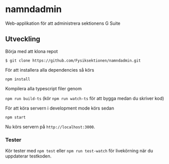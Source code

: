 # namndadmin
Web-applikation för att administrera sektionens G Suite

## Utveckling

Börja med att klona repot

`$ git clone https://github.com/Fysiksektionen/namndadmin.git`

För att installera alla dependencies så körs

`npm install`

Kompilera alla typescript filer genom

`npm run build-ts` (kör `npm run watch-ts` för att bygga medan du skriver kod)

För att köra servern i development mode körs sedan 

`npm start`

Nu körs servern på `http://localhost:3000`.

### Tester

Kör tester med `npm test` eller `npm run test-watch` för livekörning när du uppdaterar testkoden.
